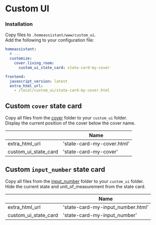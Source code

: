 # Custom UI

### Installation

Copy files to `.homeassistant/www/custom_ui`.  
Add the following to your configuration file:

```yaml
homeassistant:
  # ...
  customize:
    cover.living_room:
      custom_ui_state_card: state-card-my-cover

frontend:
  javascript_version: latest
  extra_html_url:
    - /local/custom_ui/state-card-my-cover.html
```


## Custom `cover` state card

Copy all files from the [cover](cover) folder to your `custom_ui` folder.  
Display the current position of the cover below the cover name.

| | Name |
| --- | --- |
| extra_html_url | 'state-card-my-cover.html' |
| custom_ui_state_card | 'state-card-my-cover' |


## Custom `input_number` state card

Copy all files from the [input_number](input_number) folder to your `custom_ui` folder.  
Hide the current state and unit_of_measurement from the state card.

| | Name |
| --- | --- |
| extra_html_url | 'state-card-my-input_number.html' |
| custom_ui_state_card | 'state-card-my-input_number' |
